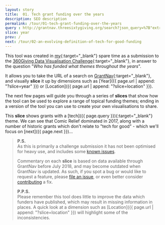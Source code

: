```yaml
---
layout: story
title:  01. Tech grant funding over the years
description: SEO description
permalink: /tour/01-tech-grant-funding-over-the-years
query : http://grantnav.threesixtygiving.org/search?json_query=%7B"extra_context"%3A+%7B"amountAwardedFixed_facet_size"%3A+3%2C+"awardYear_facet_size"%3A+3%7D%2C+"sort"%3A+%7B"_score"%3A+%7B"order"%3A+"desc"%7D%7D%2C+"aggs"%3A+%7B"recipientOrganization"%3A+%7B"terms"%3A+%7B"field"%3A+"recipientOrganization.id_and_name"%2C+"size"%3A+3%7D%7D%2C+"fundingOrganization"%3A+%7B"terms"%3A+%7B"field"%3A+"fundingOrganization.id_and_name"%2C+"size"%3A+3%7D%7D%2C+"currency"%3A+%7B"terms"%3A+%7B"field"%3A+"currency"%2C+"size"%3A+3%7D%7D%2C+"recipientRegionName"%3A+%7B"terms"%3A+%7B"field"%3A+"recipientRegionName"%2C+"size"%3A+3%7D%7D%2C+"recipientDistrictName"%3A+%7B"terms"%3A+%7B"field"%3A+"recipientDistrictName"%2C+"size"%3A+3%7D%7D%7D%2C+"query"%3A+%7B"bool"%3A+%7B"filter"%3A+%5B%7B"bool"%3A+%7B"should"%3A+%5B%5D%7D%7D%2C+%7B"bool"%3A+%7B"should"%3A+%5B%5D%7D%7D%2C+%7B"bool"%3A+%7B"should"%3A+%5B%5D%2C+"must"%3A+%7B%7D%7D%7D%2C+%7B"bool"%3A+%7B"should"%3A+%7B"range"%3A+%7B"amountAwarded"%3A+%7B%7D%7D%7D%2C+"must"%3A+%7B%7D%7D%7D%2C+%7B"bool"%3A+%7B"should"%3A+%5B%5D%7D%7D%2C+%7B"bool"%3A+%7B"should"%3A+%5B%5D%7D%7D%2C+%7B"bool"%3A+%7B"should"%3A+%5B%5D%7D%7D%2C+%7B"bool"%3A+%7B"should"%3A+%5B%5D%7D%7D%5D%2C+"must"%3A+%7B"query_string"%3A+%7B"query"%3A+"tech"%2C+"default_field"%3A+"_all"%7D%7D%7D%7D%7D
slice: year
prev: /
next: /tour/02-an-evolving-definition-of-tech-for-good-funding
---
```


This tool was created in [my](http://www.suninthesky.co.uk/){:target="_blank"} spare time as a submission to the [360Giving Data Visualisation Challenge](https://challenge.threesixtygiving.org/){:target="_blank"}, in answer to the question "_Who has funded what themes throughout the years_".

It allows you to take the URL of a search on [GrantNav](http://grantnav.threesixtygiving.org/){:target="_blank"}, and visually **slice** it up by dimensions such as [Year]({{ page.url | append: "?slice=year" }}) or [Location]({{ page.url | append: "?slice=location" }}).

The next few pages will guide you through a series of **slices** that show how the tool can be used to explore a range of topical funding themes; ending in a version of the tool you can use to create your own visualisations to share.

This **slice** shows grants with a [tech]({{ page.query }}){:target="_blank"} theme. We can see that Comic Relief dominated in 2017, along with a number of historic grants which don't relate to "tech for good" - which we'll focus on [next]({{ page.next }})...

<!-- TODO: add links -->
>**P.S.**  
>As this is primarily a challenge submission it has not been optimised for heavy use, and includes some [known issues](#).
>
>Commentary on each **slice** is based on data available through GrantNav before July 2018, and may become outdated when GrantNav is updated. As such, if you spot a bug or would like to request a feature, please [file an issue](#), or even better consider [contributing](#) a fix.
>
>**P.P.S.**  
>Please remember this tool does little to improve the data which funders have published, which may result in missing information in places. A quick look at a dimension such as [Location]({{ page.url | append: "?slice=location" }}) will highlight some of the inconsistencies.

